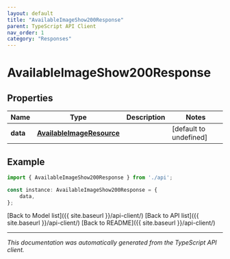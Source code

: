 ```yaml
---
layout: default
title: "AvailableImageShow200Response"
parent: TypeScript API Client
nav_order: 1
category: "Responses"
---
```


# AvailableImageShow200Response


## Properties

Name | Type | Description | Notes
------------ | ------------- | ------------- | -------------
**data** | [**AvailableImageResource**](AvailableImageResource.md) |  | [default to undefined]

## Example

```typescript
import { AvailableImageShow200Response } from './api';

const instance: AvailableImageShow200Response = {
    data,
};
```

[Back to Model list]({{ site.baseurl }}/api-client/) [Back to API list]({{ site.baseurl }}/api-client/) [Back to README]({{ site.baseurl }}/api-client/)


---

*This documentation was automatically generated from the TypeScript API client.*
